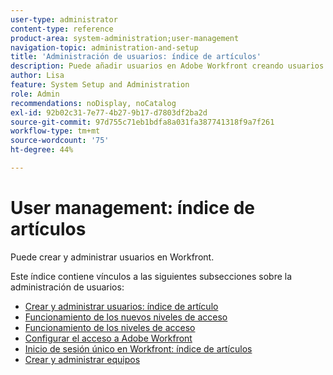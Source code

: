 ```yaml
---
user-type: administrator
content-type: reference
product-area: system-administration;user-management
navigation-topic: administration-and-setup
title: 'Administración de usuarios: índice de artículos'
description: Puede añadir usuarios en Adobe Workfront creando usuarios individuales desde cero o copiando los existentes.
author: Lisa
feature: System Setup and Administration
role: Admin
recommendations: noDisplay, noCatalog
exl-id: 92b02c31-7e77-4b27-9b17-d7803df2ba2d
source-git-commit: 97d755c71eb1bdfa8a031fa387741318f9a7f261
workflow-type: tm+mt
source-wordcount: '75'
ht-degree: 44%

---
```


# User management: índice de artículos

<!-- Audited: 5/2025 -->

Puede crear y administrar usuarios en Workfront.

Este índice contiene vínculos a las siguientes subsecciones sobre la administración de usuarios:

* [Crear y administrar usuarios: índice de artículo](../../administration-and-setup/add-users/create-and-manage-users/create-and-manage-users.md)
* [Funcionamiento de los nuevos niveles de acceso](/help/quicksilver/administration-and-setup/add-users/how-access-levels-work/access-levels-toc.md)
* [Funcionamiento de los niveles de acceso](../../administration-and-setup/add-users/access-levels-and-object-permissions/access-levels.md)
* [Configurar el acceso a Adobe Workfront](../../administration-and-setup/add-users/configure-and-grant-access/configure-access.md)
* [Inicio de sesión único en Workfront: índice de artículos](../../administration-and-setup/add-users/single-sign-on/single-sign-on.md)
* [Crear y administrar equipos](../../administration-and-setup/add-users/create-and-manage-teams/create-and-manage-teams.md)
